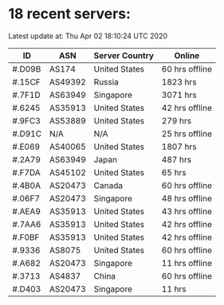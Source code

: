 # 18 recent servers:

Latest update at: Thu Apr 02 18:10:24 UTC 2020

| ID | ASN | Server Country | Online |
| -- | --- | -------------- | ------ |
| #.D09B | AS174 | United States | 60 hrs offline |
| #.15CF | AS49392 | Russia | 1823 hrs |
| #.7F1D | AS63949 | Singapore | 3071 hrs |
| #.6245 | AS35913 | United States | 42 hrs offline |
| #.9FC3 | AS53889 | United States | 279 hrs |
| #.D91C | N/A | N/A | 25 hrs offline |
| #.E069 | AS40065 | United States | 1807 hrs |
| #.2A79 | AS63949 | Japan | 487 hrs |
| #.F7DA | AS45102 | United States | 65 hrs |
| #.4B0A | AS20473 | Canada | 60 hrs offline |
| #.06F7 | AS20473 | Singapore | 48 hrs offline |
| #.AEA9 | AS35913 | United States | 43 hrs offline |
| #.7AA6 | AS35913 | United States | 42 hrs offline |
| #.F0BF | AS35913 | United States | 42 hrs offline |
| #.9336 | AS8075 | United States | 60 hrs offline |
| #.A682 | AS20473 | Singapore | 11 hrs offline |
| #.3713 | AS4837 | China | 60 hrs offline |
| #.D403 | AS20473 | Singapore | 11 hrs |

